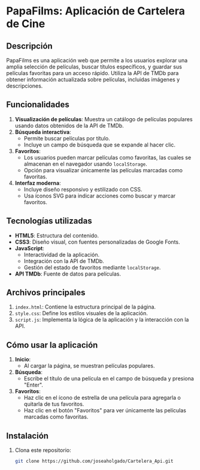 # PapaFilms: Aplicación de Cartelera de Cine

## Descripción
PapaFilms es una aplicación web que permite a los usuarios explorar una amplia selección de películas, buscar títulos específicos, y guardar sus películas favoritas para un acceso rápido. Utiliza la API de TMDb para obtener información actualizada sobre películas, incluidas imágenes y descripciones.

## Funcionalidades
1. **Visualización de películas**: Muestra un catálogo de películas populares usando datos obtenidos de la API de TMDb.
2. **Búsqueda interactiva**: 
   - Permite buscar películas por título.
   - Incluye un campo de búsqueda que se expande al hacer clic.
3. **Favoritos**: 
   - Los usuarios pueden marcar películas como favoritas, las cuales se almacenan en el navegador usando `localStorage`.
   - Opción para visualizar únicamente las películas marcadas como favoritas.
4. **Interfaz moderna**: 
   - Incluye diseño responsivo y estilizado con CSS.
   - Usa íconos SVG para indicar acciones como buscar y marcar favoritos.

## Tecnologías utilizadas
- **HTML5**: Estructura del contenido.
- **CSS3**: Diseño visual, con fuentes personalizadas de Google Fonts.
- **JavaScript**: 
  - Interactividad de la aplicación.
  - Integración con la API de TMDb.
  - Gestión del estado de favoritos mediante `localStorage`.
- **API TMDb**: Fuente de datos para películas.

## Archivos principales
1. `index.html`: Contiene la estructura principal de la página.
2. `style.css`: Define los estilos visuales de la aplicación.
3. `script.js`: Implementa la lógica de la aplicación y la interacción con la API.

## Cómo usar la aplicación
1. **Inicio**: 
   - Al cargar la página, se muestran películas populares.
2. **Búsqueda**: 
   - Escribe el título de una película en el campo de búsqueda y presiona "Enter".
3. **Favoritos**: 
   - Haz clic en el ícono de estrella de una película para agregarla o quitarla de tus favoritos.
   - Haz clic en el botón "Favoritos" para ver únicamente las películas marcadas como favoritas.

## Instalación
1. Clona este repositorio:
   ```bash
   git clone https://github.com/joseaholgado/Cartelera_Api.git

